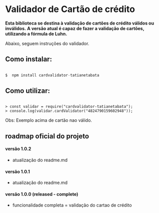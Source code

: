 # Validador de Cartão de crédito

**Esta biblioteca se destina à validação de cartões de crédito válidos ou inválidos.**
**A versão atual é capaz de fazer a validação de cartões, utilizando a fórmula de Luhn.**

Abaixo, seguem instruções do validador.

## Como instalar:

```javascript

$  npm install cardvalidator-tatianetabata

```

## Como utilizar:

```node

> const validar = require("cardvalidator-tatianetabata");
> console.log(validar.cardValidator("4824790159602948"));

```
Obs: Exemplo acima de cartão nao válido.

## roadmap oficial do projeto

#### versão 1.0.2
- atualização do readme.md

#### versão 1.0.1
- atualização do readme.md

#### versão 1.0.0 (released - complete)
- funcionalidade completa = validação do cartao de crédito
